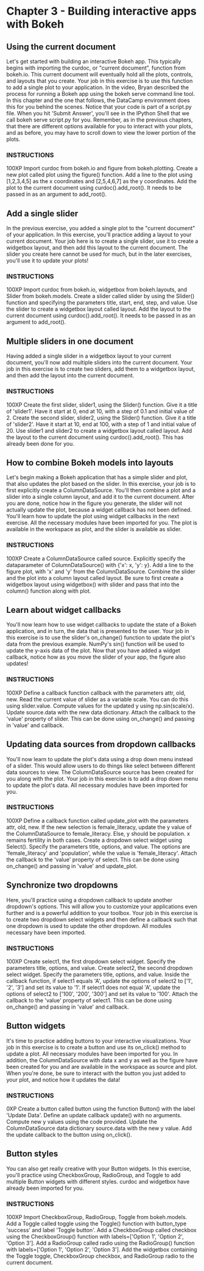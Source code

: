 # Chapter 3 - Building interactive apps with Bokeh


 
## Using the current document
Let's get started with building an interactive Bokeh app. This typically begins with importing the curdoc, or "current document", function from bokeh.io. This current document will eventually hold all the plots, controls, and layouts that you create. Your job in this exercise is to use this function to add a single plot to your application.
In the video, Bryan described the process for running a Bokeh app using the bokeh serve command line tool. In this chapter and the one that follows, the DataCamp environment does this for you behind the scenes. Notice that your code is part of a script.py file. When you hit 'Submit Answer', you'll see in the IPython Shell that we call bokeh serve script.py for you.
Remember, as in the previous chapters, that there are different options available for you to interact with your plots, and as before, you may have to scroll down to view the lower portion of the plots.
### INSTRUCTIONS
100XP
Import curdoc from bokeh.io and figure from bokeh.plotting.
Create a new plot called plot using the figure() function.
Add a line to the plot using [1,2,3,4,5] as the x coordinates and [2,5,4,6,7] as the y coordinates.
Add the plot to the current document using curdoc().add_root(). It needs to be passed in as an argument to add_root().

## Add a single slider
In the previous exercise, you added a single plot to the "current document" of your application. In this exercise, you'll practice adding a layout to your current document.
Your job here is to create a single slider, use it to create a widgetbox layout, and then add this layout to the current document.
The slider you create here cannot be used for much, but in the later exercises, you'll use it to update your plots!
### INSTRUCTIONS
100XP
Import curdoc from bokeh.io, widgetbox from bokeh.layouts, and Slider from bokeh.models.
Create a slider called slider by using the Slider() function and specifying the parameters title, start, end, step, and value.
Use the slider to create a widgetbox layout called layout.
Add the layout to the current document using curdoc().add_root(). It needs to be passed in as an argument to add_root().
## Multiple sliders in one document
Having added a single slider in a widgetbox layout to your current document, you'll now add multiple sliders into the current document.
Your job in this exercise is to create two sliders, add them to a widgetbox layout, and then add the layout into the current document.

### INSTRUCTIONS
100XP
Create the first slider, slider1, using the Slider() function. Give it a title of 'slider1'. Have it start at 0, end at 10, with a step of 0.1 and initial value of 2.
Create the second slider, slider2, using the Slider() function. Give it a title of 'slider2'. Have it start at 10, end at 100, with a step of 1 and initial value of 20.
Use slider1 and slider2 to create a widgetbox layout called layout.
Add the layout to the current document using curdoc().add_root(). This has already been done for you.


## How to combine Bokeh models into layouts
Let's begin making a Bokeh application that has a simple slider and plot, that also updates the plot based on the slider.
In this exercise, your job is to first explicitly create a ColumnDataSource. You'll then combine a plot and a slider into a single column layout, and add it to the current document.
After you are done, notice how in the figure you generate, the slider will not actually update the plot, because a widget callback has not been defined. You'll learn how to update the plot using widget callbacks in the next exercise.
All the necessary modules have been imported for you. The plot is available in the workspace as plot, and the slider is available as slider.
### INSTRUCTIONS
100XP
Create a ColumnDataSource called source. Explicitly specify the dataparameter of ColumnDataSource() with {'x': x, 'y': y}.
Add a line to the figure plot, with 'x' and 'y' from the ColumnDataSource.
Combine the slider and the plot into a column layout called layout. Be sure to first create a widgetbox layout using widgetbox() with slider and pass that into the column() function along with plot.

## Learn about widget callbacks
You'll now learn how to use widget callbacks to update the state of a Bokeh application, and in turn, the data that is presented to the user.
Your job in this exercise is to use the slider's on_change() function to update the plot's data from the previous example. NumPy's sin() function will be used to update the y-axis data of the plot.
Now that you have added a widget callback, notice how as you move the slider of your app, the figure also updates!
### INSTRUCTIONS
100XP
Define a callback function callback with the parameters attr, old, new.
Read the current value of slider as a variable scale. You can do this using slider.value.
Compute values for the updated y using np.sin(scale/x).
Update source.data with the new data dictionary.
Attach the callback to the 'value' property of slider. This can be done using on_change() and passing in 'value' and callback.


## Updating data sources from dropdown callbacks
You'll now learn to update the plot's data using a drop down menu instead of a slider. This would allow users to do things like select between different data sources to view.
The ColumnDataSource source has been created for you along with the plot. Your job in this exercise is to add a drop down menu to update the plot's data.
All necessary modules have been imported for you.
### INSTRUCTIONS
100XP
Define a callback function called update_plot with the parameters attr, old, new.
If the new selection is female_literacy, update the y value of the ColumnDataSource to female_literacy. Else, y should be population.
x remains fertility in both cases.
Create a dropdown select widget using Select(). Specify the parameters title, options, and value. The options are 'female_literacy' and 'population', while the value is 'female_literacy'.
Attach the callback to the 'value' property of select. This can be done using on_change() and passing in 'value' and update_plot.


## Synchronize two dropdowns
Here, you'll practice using a dropdown callback to update another dropdown's options. This will allow you to customize your applications even further and is a powerful addition to your toolbox.
Your job in this exercise is to create two dropdown select widgets and then define a callback such that one dropdown is used to update the other dropdown.
All modules necessary have been imported.
### INSTRUCTIONS
100XP
Create select1, the first dropdown select widget. Specify the parameters title, options, and value.
Create select2, the second dropdown select widget. Specify the parameters title, options, and value.
Inside the callback function, if select1 equals 'A', update the options of select2 to ['1', '2', '3'] and set its value to '1'.
If select1 does not equal 'A', update the options of select2 to ['100', '200', '300'] and set its value to '100'.
Attach the callback to the 'value' property of select1. This can be done using on_change() and passing in 'value' and callback.

## Button widgets
It's time to practice adding buttons to your interactive visualizations. Your job in this exercise is to create a button and use its on_click() method to update a plot.
All necessary modules have been imported for you. In addition, the ColumnDataSource with data x and y as well as the figure have been created for you and are available in the workspace as source and plot.
When you're done, be sure to interact with the button you just added to your plot, and notice how it updates the data!
### INSTRUCTIONS
0XP
Create a button called button using the function Button() with the label 'Update Data'.
Define an update callback update() with no arguments.
Compute new y values using the code provided.
Update the ColumnDataSource data dictionary source.data with the new y value.
Add the update callback to the button using on_click().


## Button styles
You can also get really creative with your Button widgets.
In this exercise, you'll practice using CheckboxGroup, RadioGroup, and Toggle to add multiple Button widgets with different styles.
curdoc and widgetbox have already been imported for you.
### INSTRUCTIONS
100XP
Import CheckboxGroup, RadioGroup, Toggle from bokeh.models.
Add a Toggle called toggle using the Toggle() function with button_type 'success' and label 'Toggle button'.
Add a CheckboxGroup called checkbox using the CheckboxGroup() function with labels=['Option 1', 'Option 2', 'Option 3'].
Add a RadioGroup called radio using the RadioGroup() function with labels=['Option 1', 'Option 2', 'Option 3'].
Add the widgetbox containing the Toggle toggle, CheckboxGroup checkbox, and RadioGroup radio to the current document.

